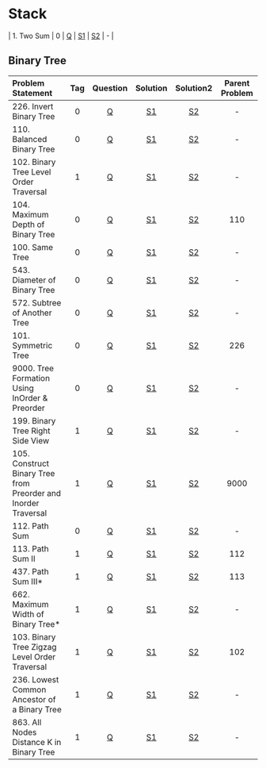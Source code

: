 # Stack

| 1. Two Sum        |  0  | [Q]() | [S1]() | [S2]() |       -        |

## Binary Tree
| Problem Statement                                              | Tag |                                                                Question                                                                 |                                                                              Solution                                                                              |                                                                           Solution2                                                                           | Parent Problem |
|:---------------------------------------------------------------|:---:|:---------------------------------------------------------------------------------------------------------------------------------------:|:------------------------------------------------------------------------------------------------------------------------------------------------------------------:|:-------------------------------------------------------------------------------------------------------------------------------------------------------------:|:--------------:|
| 226. Invert Binary Tree                                        |  0  |                                   [Q](https://leetcode.com/problems/invert-binary-tree/description/)                                    |                                  [S1](https://github.com/aatman-24/DSA/blob/main/LeetCode/Easy/226.%20Invert%20Binary%20Tree.cpp)                                  |                             [S2](https://github.com/aatman-24/Leetcode-revision/blob/main/src/226.%20Invert%20Binary%20Tree.cpp)                              |       -        |
| 110. Balanced Binary Tree                                      |  0  |                                  [Q](https://leetcode.com/problems/balanced-binary-tree/description/)                                   |                                 [S1](https://github.com/aatman-24/DSA/blob/main/LeetCode/Easy/110.%20Balanced%20Binary%20Tree.cpp)                                 |                            [S2](https://github.com/aatman-24/Leetcode-revision/blob/main/src/110.%20Balanced%20Binary%20Tree.cpp)                             |       -        |
| 102. Binary Tree Level Order Traversal                         |  1  |                            [Q](https://leetcode.com/problems/binary-tree-level-order-traversal/description/)                            |                       [S1](https://github.com/aatman-24/DSA/blob/main/LeetCode/Medium/102.%20Binary%20Tree%20Level%20Order%20Traversal.cpp)                        |                    [S2](https://github.com/aatman-24/Leetcode-revision/blob/main/src/102.%20Binary%20Tree%20Level%20Order%20Traversal.cpp)                    |       -        |
| 104. Maximum Depth of Binary Tree                              |  0  |                              [Q](https://leetcode.com/problems/maximum-depth-of-binary-tree/description/)                               |                           [S1](https://github.com/aatman-24/DSA/blob/main/LeetCode/Easy/104.%20Maximum%20Depth%20of%20Binary%20Tree.cpp)                           |                      [S2](https://github.com/aatman-24/Leetcode-revision/blob/main/src/104.%20Maximum%20Depth%20of%20Binary%20Tree.cpp)                       |      110       |
| 100. Same Tree                                                 |  0  |                                        [Q](https://leetcode.com/problems/same-tree/description/)                                        |                                       [S1](https://github.com/aatman-24/DSA/blob/main/LeetCode/Easy/100.%20Same%20Tree.cpp)                                        |                                   [S2](https://github.com/aatman-24/Leetcode-revision/blob/main/src/100.%20Same%20Tree.cpp)                                   |       -        |
| 543. Diameter of Binary Tree                                   |  0  |                                 [Q](https://leetcode.com/problems/diameter-of-binary-tree/description/)                                 |                              [S1](https://github.com/aatman-24/DSA/blob/main/LeetCode/Easy/543.%20Diameter%20of%20Binary%20Tree.cpp)                               |                          [S2](https://github.com/aatman-24/Leetcode-revision/blob/main/src/543.%20Diameter%20of%20Binary%20Tree.cpp)                          |       -        |
| 572. Subtree of Another Tree                                   |  0  |                                 [Q](https://leetcode.com/problems/subtree-of-another-tree/description/)                                 |                              [S1](https://github.com/aatman-24/DSA/blob/main/LeetCode/Easy/572.%20Subtree%20of%20Another%20Tree.cpp)                               |                          [S2](https://github.com/aatman-24/Leetcode-revision/blob/main/src/572.%20Subtree%20of%20Another%20Tree.cpp)                          |       -        |
| 101. Symmetric Tree                                            |  0  |                                     [Q](https://leetcode.com/problems/symmetric-tree/description/)                                      |                                     [S1](https://github.com/aatman-24/DSA/blob/main/LeetCode/Easy/101.%20Symmetric%20Tree.cpp)                                     |                                [S2](https://github.com/aatman-24/Leetcode-revision/blob/main/src/101.%20Symmetric%20Tree.cpp)                                 |      226       |
| 9000. Tree Formation Using InOrder & Preorder                  |  0  |                                                                  [Q]()                                                                  |                                                                               [S1]()                                                                               |              [S2](https://github.com/aatman-24/Leetcode-revision/blob/main/src/9000.%20Tree%20Formation%20Using%20InOrder%20%26%20Preorder.cpp)               |       -        |
| 199. Binary Tree Right Side View                               |  1  |                               [Q](https://leetcode.com/problems/binary-tree-right-side-view/description/)                               |                          [S1](https://github.com/aatman-24/DSA/blob/main/LeetCode/Medium/199.%20Binary%20Tree%20Right%20Side%20View.cpp)                           |                       [S2](https://github.com/aatman-24/Leetcode-revision/blob/main/src/199.%20Binary%20Tree%20Right%20Side%20View.cpp)                       |       -        |
| 105. Construct Binary Tree from Preorder and Inorder Traversal |  1  |                [Q](https://leetcode.com/problems/construct-binary-tree-from-preorder-and-inorder-traversal/description/)                |        [S1](https://github.com/aatman-24/DSA/blob/main/LeetCode/Medium/105.%20Construct%20Binary%20Tree%20from%20Preorder%20and%20Inorder%20Traversal.cpp)         |     [S2](https://github.com/aatman-24/Leetcode-revision/blob/main/src/105.%20Construct%20Binary%20Tree%20from%20Preorder%20and%20Inorder%20Traversal.cpp)     |      9000      |
| 112. Path Sum                                                  |  0  |                                        [Q](https://leetcode.com/problems/path-sum/description/)                                         |                                        [S1](https://github.com/aatman-24/DSA/blob/main/LeetCode/Easy/112.%20Path%20Sum.cpp)                                        |                                   [S2](https://github.com/aatman-24/Leetcode-revision/blob/main/src/112.%20Path%20Sum.cpp)                                    |       -        |
| 113. Path Sum II                                               |  1  |                                       [Q](https://leetcode.com/problems/path-sum-ii/description/)                                       |                                    [S1](https://github.com/aatman-24/DSA/blob/main/LeetCode/Medium/113.%20Path%20Sum%20II.cpp)                                     |                                 [S2](https://github.com/aatman-24/Leetcode-revision/blob/main/src/113.%20Path%20Sum%20II.cpp)                                 |      112       |
| 437. Path Sum III*                                             |  1  |                                      [Q](https://leetcode.com/problems/path-sum-iii/description/)                                       |                                    [S1](https://github.com/aatman-24/DSA/blob/main/LeetCode/Medium/437.%20Path%20Sum%20III.cpp)                                    |                                [S2](https://github.com/aatman-24/Leetcode-revision/blob/main/src/437.%20Path%20Sum%20III.cpp)                                 |      113       |
| 662. Maximum Width of Binary Tree*                             |  1  |                              [Q](https://leetcode.com/problems/maximum-width-of-binary-tree/description/)                               |                          [S1](https://github.com/aatman-24/DSA/blob/main/LeetCode/Medium/662.%20Maximum%20Width%20of%20Binary%20Tree.cpp)                          |                      [S2](https://github.com/aatman-24/Leetcode-revision/blob/main/src/662.%20Maximum%20Width%20of%20Binary%20Tree.cpp)                       |       -        |
| 103. Binary Tree Zigzag Level Order Traversal                  |  1  |                        [Q](https://leetcode.com/problems/binary-tree-zigzag-level-order-traversal/description/)                         |                   [S1](https://github.com/aatman-24/DSA/blob/main/LeetCode/Medium/103.%20Binary%20Tree%20Zigzag%20Level%20Order%20Traversal.cpp)                   |               [S2](https://github.com/aatman-24/Leetcode-revision/blob/main/src/103.%20Binary%20Tree%20Zigzag%20Level%20Order%20Traversal.cpp)                |      102       |
| 236. Lowest Common Ancestor of a Binary Tree                   |  1  |                         [Q](https://leetcode.com/problems/lowest-common-ancestor-of-a-binary-tree/description/)                         |                  [S1](https://github.com/aatman-24/DSA/blob/main/LeetCode/Medium/236.%20Lowest%20Common%20Ancestor%20of%20a%20Binary%20Tree.cpp)                   |               [S2](https://github.com/aatman-24/Leetcode-revision/blob/main/src/236.%20Lowest%20Common%20Ancestor%20of%20a%20Binary%20Tree.cpp)               |       -        |
| 863. All Nodes Distance K in Binary Tree                       |  1  |                           [Q](https://leetcode.com/problems/all-nodes-distance-k-in-binary-tree/description/)                           |                    [S1](https://github.com/aatman-24/DSA/blob/main/LeetCode/Medium/863.%20All%20Nodes%20Distance%20K%20in%20Binary%20Tree.cpp)                     |                 [S2](https://github.com/aatman-24/Leetcode-revision/blob/main/src/863.%20All%20Nodes%20Distance%20K%20in%20Binary%20Tree.cpp)                 |       -        |
